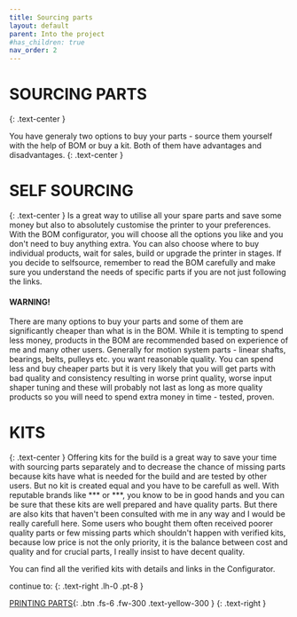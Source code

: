 ```yaml
---
title: Sourcing parts
layout: default
parent: Into the project
#has_children: true
nav_order: 2
---
```

# SOURCING PARTS
{: .text-center }

You have generaly two options to buy your parts - source them yourself with the help of BOM or buy a kit. Both of them have advantages and disadvantages.
{: .text-center }

# SELF SOURCING
{: .text-center }
Is a great way to utilise all your spare parts and save some money but also to absolutely customise the printer to your preferences. With the BOM configurator, you will choose all the options you like and you don't need to buy anything extra. You can also choose where to buy individual products, wait for sales, build or upgrade the printer in stages.
If you decide to selfsource, remember to read the BOM carefully and make sure you understand the needs of specific parts if you are not just following the links.
#### WARNING!
There are many options to buy your parts and some of them are significantly cheaper than what is in the BOM. While it is tempting to spend less money, products in the BOM are recommended based on experience of me and many other users. Generally for motion system parts - linear shafts, bearings, belts, pulleys etc. you want reasonable quality. You can spend less and buy cheaper parts but it is very likely that you will get parts with bad quality and consistency resulting in worse print quality, worse input shaper tuning and these will probably not last as long as more quality products so you will need to spend extra money in time - tested, proven.

# KITS
{: .text-center }
Offering kits for the build is a great way to save your time with sourcing parts separately and to decrease the chance of missing parts because kits have what is needed for the build and are tested by other users. But no kit is created equal and you have to be carefull as well. With reputable brands like *** or ***, you know to be in good hands and you can be sure that these kits are well prepared and have quality parts. But there are also kits that haven't been consulted with me in any way and I would be really carefull here. Some users who bought them often received poorer quality parts or few missing parts which shouldn't happen with verified kits, because low price is not the only priority, it is the balance between cost and quality and for crucial parts, I really insist to have decent quality.

You can find all the verified kits with details and links in the Configurator.

continue to:
{: .text-right .lh-0 .pt-8 }

[PRINTING PARTS]{: .btn .fs-6 .fw-300 .text-yellow-300 }
{: .text-right }

[PRINTING PARTS]: https://rh3d.xyz/printing.html
